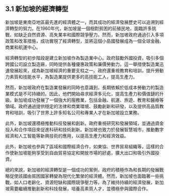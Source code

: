 ## 3.1 新加坡的經濟轉型

新加坡是東南亞地區最先進的經濟體之一，而其成功的經濟發展歷史可以追溯到經濟轉型的努力。在1960年代，新加坡是一個相對貧困的前殖民地，面臨許多挑戰，如缺乏自然資源、高失業率和國際競爭壓力。然而，新加坡政府通過引入多項政策和改革措施，成功實現了經濟轉型，並將這個小島國發展成為一個全球金融、商業和航運中心。

經濟轉型的初步階段是建立新加坡作為製造業中心。政府鼓勵外國投資，吸引多個跨國公司設立製造廠，同時提供各種優惠政策和廉價勞動力。這一舉措使製造業迅速發展起來，成為新加坡經濟的重要支柱之一。政府還重視教育和培訓，提升勞動力素質和技能水平，為製造業提供更多的高技能工人，提高生產力。

然而，新加坡政府在製造業發展的同時也意識到，長期依賴於低成本勞動力的製造業模式是不可持續的。因此，他們開始尋求經濟多元化，提高生產力和價值鏈的升級。新加坡成功發展了一個強大的服務業，包括金融、航運、旅遊、教育和醫療等領域。政府通過提供穩定的法律和商業環境、鼓勵創新和研發，以及提供高品質教育和培訓，吸引了世界上許多知名公司和專業人才在新加坡設立業務。

此外，新加坡還積極推動科技發展和創新。政府重視研究和發展領域，並通過資金投入和合作項目來促進科研和技術創新。新加坡也致力於發展智慧城市，推動數字經濟和人工智能等新興技術的應用，以提高生產力和經濟效益。

此外，新加坡也參與了區域和國際經濟合作，如東協、世界貿易組織等。這樣的合作使新加坡能夠享受到自由貿易協定和開放市場的好處，擴大出口和吸引外國投資。

總的來說，新加坡的經濟轉型是一個成功的案例，政府的積極作為和長期的發展戰略促使該國由貧困國家轉變為現代化繁榮的經濟體。然而，新加坡也面臨著一些挑戰，如人口老齡化、資源短缺和國際競爭壓力等。為了維持持續的經濟發展，新加坡需要繼續推動創新和科技發展，培養高素質人才，並積極參與國際合作。